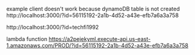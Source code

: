 example client doesn't work because dynamoDB table is not created
http://localhost:3000/?id=56115192-2a1b-4d52-a43e-efb7a6a3a758

http://localhost:3000/?id=techfi1992

lambda function 
https://a2pejekyml.execute-api.us-east-1.amazonaws.com/PROD/?id=56115192-2a1b-4d52-a43e-efb7a6a3a758
